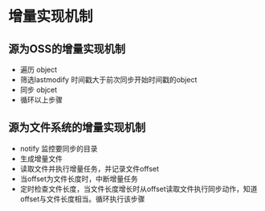 # 增量实现机制

## 源为OSS的增量实现机制

* 遍历 object
* 筛选lastmodify 时间戳大于前次同步开始时间戳的object
* 同步 objcet
* 循环以上步骤
  

## 源为文件系统的增量实现机制

* notify 监控要同步的目录
* 生成增量文件
* 读取文件并执行增量任务，并记录文件offset
* 当offset为文件长度时，中断增量任务
* 定时检查文件长度，当文件长度增长时从offset读取文件执行同步动作，知道offset与文件长度相当。循环执行该步骤